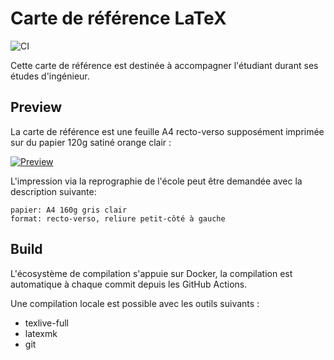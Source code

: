 # Carte de référence LaTeX

![CI](../../actions/workflows/ci.yml/badge.svg?branch=master)

Cette carte de référence est destinée à accompagner l'étudiant durant ses études d'ingénieur.

## Preview

La carte de référence est une feuille A4 recto-verso supposément imprimée sur du papier 120g satiné orange clair :

[![Preview](https://github.com/heig-cheatsheet/refcard-latex/releases/latest/download/preview.png)](https://github.com/heig-cheatsheet/refcard-latex/releases/latest/download/refcard.pdf)

L'impression via la reprographie de l'école peut être demandée avec la description suivante:

```text
papier: A4 160g gris clair
format: recto-verso, reliure petit-côté à gauche
```

## Build

L'écosystème de compilation s'appuie sur Docker, la compilation est automatique à chaque commit depuis les GitHub Actions.

Une compilation locale est possible avec les outils suivants :

- texlive-full
- latexmk
- git
